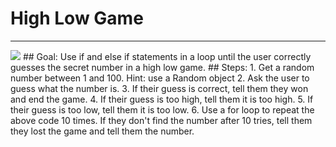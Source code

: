 
# High Low Game
  <hr/>
  <img src="./images/highLowGame.jpg"/>
## Goal:
   Use if and else if statements in a loop until the user correctly guesses the secret number in a high low game.
## Steps:
1. Get a random number between 1 and 100. Hint: use a Random object
2. Ask the user to guess what the number is.
3. If their guess is correct, tell them they won and end the game.
4. If their guess is too high, tell them it is too high.
5. If their guess is too low, tell them it is too low.
6. Use a for loop to repeat the above code 10 times. If they don't find the number after 10 tries, tell them they lost the game and tell them the number.
  
 

